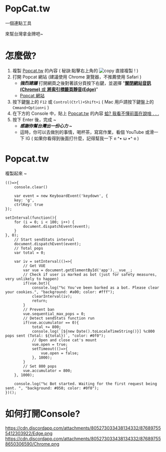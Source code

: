 # PopCat.tw

一個連點工具

來幫台灣拿金牌吧~


# 怎麼做?
1. 複製 [Popcat.tw](#Ppcattw-1) 的內容  ( 秘訣:點擊右上角的 ![copy](https://cdn.discordapp.com/attachments/805273033438134332/876873423769452645/Screenshot_2021-08-17_010044.png) 直接複製 ! )
2. 打開 Popcat 網站  (建議使用 Chrome 瀏覽器，不推薦使用 Safari )
    * **_強烈建議_**  打開網頁之後對著該分頁按下右鍵，並選擇 "[**關閉網站音訊(Chrome)** 或 **將索引標籤頁靜音(Edge)**](https://www.kocpc.com.tw/archives/197335 "如何快速讓電腦上的四大瀏覽器分頁靜音？ |  電腦王阿達")"
    * [Popcat 網站](https://popcat.click)
3. 按下鍵盤上的 `F12` 或 `Control(Ctrl)+Shift+i`  ( Mac 用戶請按下鍵盤上的 `Cmmand+Option+i` )
4. 在下方的 Console 中，貼上 [Popcat.tw](Popcat.tw) 的內容 [蛤? 我看不懂前面在說啥 . . .](#如何打開Console? "如何打開 Console ?")
6. 按下 Enter 後，完成 ~
    * **_感謝你幫台灣出一份心力 \~_**
    * 這時，你可以去做別的事情，喝杯茶，寫寫作業，看個 YouTube 或滑一下 IG <!-- 如果都不想，打個手槍也行 --> ( 如果你看得到後面打什麼，記得幫我一下 <!-- 加 Discord 拜託 https://discord.gg/NzeAnxuRJn --> ฅ ^• ω •^ ฅ )


# Popcat.tw
複製起來 ~
```
(()=>{    
    console.clear()

    var event = new KeyboardEvent('keydown', {
	key: 'g',
	ctrlKey: true
});

setInterval(function(){
	for (i = 0; i < 100; i++) {
		document.dispatchEvent(event);
	}
}, 0);
    // Start sendStats interval
    document.dispatchEvent(event);
    // Total pops
    var total = 0;

    var iv = setInterval(()=>{
        // Get VUE
        var vue = document.getElementById('app').__vue__;
        // Check if user is marked as bot (just for safety measures, very unlikely to happen)
        if(vue.bot){
            console.log("%c You've been barked as a bot. Please clear your cookies.", "background: #a00; color: #fff");
            clearInterval(iv);
            return;
        }
        // Prevent ban
        vue.sequential_max_pops = 0;
        // Detect sendStats function run
        if(vue.accumulator == 0){
            total += 800;
            console.log(`[${new Date().toLocaleTimeString()}] %c800 pops sent (Total: ${total})`, "color: #0f0");
			// Open and close cat's mount
            vue.open = true;
            setTimeout(()=>{
                vue.open = false;
            }, 1000);
        }
        // Set 800 pops
        vue.accumulator = 800;
    }, 1000);

    console.log("%c Bot started. Waiting for the first request being sent. ", "background: #050; color: #0f0");
})();
```


# 如何打開Console?
https://cdn.discordapp.com/attachments/805273033438134332/876897555412303922/Edge.png
https://cdn.discordapp.com/attachments/805273033438134332/876897558650306590/Chrome.png
